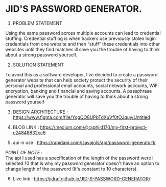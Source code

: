 # JID'S PASSWORD GENERATOR.

1. PROBLEM STATEMENT

Using the same password across multiple accounts can lead to credential stuffing. Credential stuffing is when hackers use previously stolen login credentials from one website and then “stuff” these credentials into other websites until they find matches
ill save you the trouble of having to think about a strong password yourself.

2. SOLUTION STATEMENT

To avoid this as a software developer, I’ve decided to create a password generator website that can help society protect the security of their personal and professional email accounts, social network accounts, WiFi encryption, banking and financial and saving accounts. A passphrase generator will save you the trouble of having to think about a strong password yourself

3. DESIGN ARCHITECTURE :
https://www.figma.com/file/YogQO8UPbTdXuVf0tOJquy/Untitled

4. BLOG LINK :
https://medium.com/@raphjid170/my-first-project-c24848632cc6

5. api in use :
https://rapidapi.com/jsavajols/api/password-generator1/

*POINT OF NOTE* :  
The api I used has a specification of the length of the password were I selected 10 that is why my password generator doesn't have an option to change length of the password (It's constant to 10 characters).

6. Live link :
https://jidraf.github.io/JID-S-PASSWORD-GENERATOR/